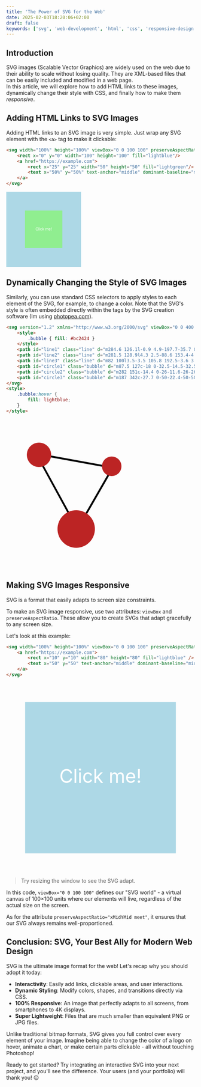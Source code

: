 ```yaml
---
title: 'The Power of SVG for the Web'
date: 2025-02-03T18:20:06+02:00
draft: false
keywords: ['svg', 'web-development', 'html', 'css', 'responsive-design', 'interactivity', 'vector-graphics', 'frontend']
---
```


 <style>
    a:hover{
        text-decoration: underline;
    }
</style>

## Introduction

SVG images (Scalable Vector Graphics) are widely used on the web due to their ability to scale without losing quality. They are XML-based files that can be easily included and modified in a web page.  
In this article, we will explore how to add HTML links to these images, dynamically change their style with CSS, and finally how to make them _responsive_.

## Adding HTML Links to SVG Images

Adding HTML links to an SVG image is very simple. Just wrap any SVG element with the `<a>` tag to make it clickable:

```html
<svg width="100%" height="100%" viewBox="0 0 100 100" preserveAspectRatio="xMidYMid meet" xmlns="http://www.w3.org/2000/svg">
    <rect x="0" y="0" width="100" height="100" fill="lightblue"/>
    <a href="https://example.com">
        <rect x="25" y="25" width="50" height="50" fill="lightgreen"/>
        <text x="50%" y="50%" text-anchor="middle" dominant-baseline="middle" fill="white" font-size="5px">Click me!</text>
    </a>
</svg>
```
<svg width="200" height="200" xmlns="http://www.w3.org/2000/svg">
    <rect x="0" y="0" width="200" height="200" fill="lightblue"/>
    <a href="https://example.com">
        <rect x="50" y="50" width="100" height="100" fill="lightgreen"/>
        <text x="50%" y="50%" text-anchor="middle" dominant-baseline="middle" fill="white" font-size="10px">Click me!</text>
    </a>
</svg>

## Dynamically Changing the Style of SVG Images

Similarly, you can use standard CSS selectors to apply styles to each element of the SVG, for example, to change a color. Note that the SVG's style is often embedded directly within the tags by the SVG creation software (Im using [photopea.com](photopea.com)).

```html
<svg version="1.2" xmlns="http://www.w3.org/2000/svg" viewBox="0 0 400 400" width="400" height="400">	
    <style>
        .bubble { fill: #bc2424 } 
    </style>
    <path id="line1" class="line" d="m284.6 126.1l-0.9 4.9-197.7-35.7 0.9-4.9z"/>
    <path id="line2" class="line" d="m281.5 128.9l4.3 2.5-88.6 153.4-4.3-2.5z"/>
    <path id="line3" class="line" d="m82 100l3.5-3.5 105.8 192.5-3.6 3.5z"/>
    <path id="circle1" class="bubble" d="m87.5 127c-18 0-32.5-14.5-32.5-32.5 0-18 14.5-32.5 32.5-32.5 18 0 32.5 14.5 32.5 32.5 0 18-14.5 32.5-32.5 32.5z"/>
    <path id="circle2" class="bubble" d="m282 151c-14.4 0-26-11.6-26-26 0-14.4 11.6-26 26-26 14.4 0 26 11.6 26 26 0 14.4-11.6 26-26 26z"/>
    <path id="circle3" class="bubble" d="m187 342c-27.7 0-50-22.4-50-50 0-27.6 22.3-50 50-50 27.7 0 50 22.4 50 50 0 27.6-22.3 50-50 50z"/>
</svg>
<style>
    .bubble:hover {
        fill: lightblue;
    }
</style>
```

<svg version="1.2" xmlns="http://www.w3.org/2000/svg" viewBox="0 0 400 400" width="400" height="400">	
    <style>
        .bubble { fill: #bc2424 } 
    </style>
    <path id="line1" class="line" d="m284.6 126.1l-0.9 4.9-197.7-35.7 0.9-4.9z"/>
    <path id="line2" class="line" d="m281.5 128.9l4.3 2.5-88.6 153.4-4.3-2.5z"/>
    <path id="line3" class="line" d="m82 100l3.5-3.5 105.8 192.5-3.6 3.5z"/>
    <path id="circle1" class="bubble" d="m87.5 127c-18 0-32.5-14.5-32.5-32.5 0-18 14.5-32.5 32.5-32.5 18 0 32.5 14.5 32.5 32.5 0 18-14.5 32.5-32.5 32.5z"/>
    <path id="circle2" class="bubble" d="m282 151c-14.4 0-26-11.6-26-26 0-14.4 11.6-26 26-26 14.4 0 26 11.6 26 26 0 14.4-11.6 26-26 26z"/>
    <path id="circle3" class="bubble" d="m187 342c-27.7 0-50-22.4-50-50 0-27.6 22.3-50 50-50 27.7 0 50 22.4 50 50 0 27.6-22.3 50-50 50z"/>
</svg>
<style>
    .bubble:hover {
        fill: lightblue;
    }
</style>

## Making SVG Images Responsive

SVG is a format that easily adapts to screen size constraints.

To make an SVG image responsive, use two attributes: `viewBox` and `preserveAspectRatio`. These allow you to create SVGs that adapt gracefully to any screen size.

Let's look at this example:

```html
<svg width="100%" height="100%" viewBox="0 0 100 100" preserveAspectRatio="xMidYMid meet" xmlns="http://www.w3.org/2000/svg">
    <a href="https://example.com">
        <rect x="10" y="10" width="80" height="80" fill="lightblue" />
        <text x="50" y="50" text-anchor="middle" dominant-baseline="middle" fill="white" font-size="10px">Click me!</text>
    </a>
</svg>
```

<svg width="100%" height="100%" viewBox="0 0 100 100" preserveAspectRatio="xMidYMid meet" xmlns="http://www.w3.org/2000/svg">
    <a href="https://example.com">
        <rect x="10" y="10" width="80" height="80" fill="lightblue" />
        <text x="50" y="50" text-anchor="middle" dominant-baseline="middle" fill="white" font-size="10px">Click me!</text>
    </a>
</svg>

> Try resizing the window to see the SVG adapt.

In this code, `viewBox="0 0 100 100"` defines our "SVG world" - a virtual canvas of 100×100 units where our elements will live, regardless of the actual size on the screen.

As for the attribute `preserveAspectRatio="xMidYMid meet"`, it ensures that our SVG always remains well-proportioned.

## Conclusion: SVG, Your Best Ally for Modern Web Design

SVG is the ultimate image format for the web! Let's recap why you should adopt it today:

- **Interactivity**: Easily add links, clickable areas, and user interactions.
- **Dynamic Styling**: Modify colors, shapes, and transitions directly via CSS.
- **100% Responsive**: An image that perfectly adapts to all screens, from smartphones to 4K displays.
- **Super Lightweight**: Files that are much smaller than equivalent PNG or JPG files.

Unlike traditional bitmap formats, SVG gives you full control over every element of your image. Imagine being able to change the color of a logo on hover, animate a chart, or make certain parts clickable - all without touching Photoshop!

Ready to get started? Try integrating an interactive SVG into your next project, and you'll see the difference. Your users (and your portfolio) will thank you! 😉